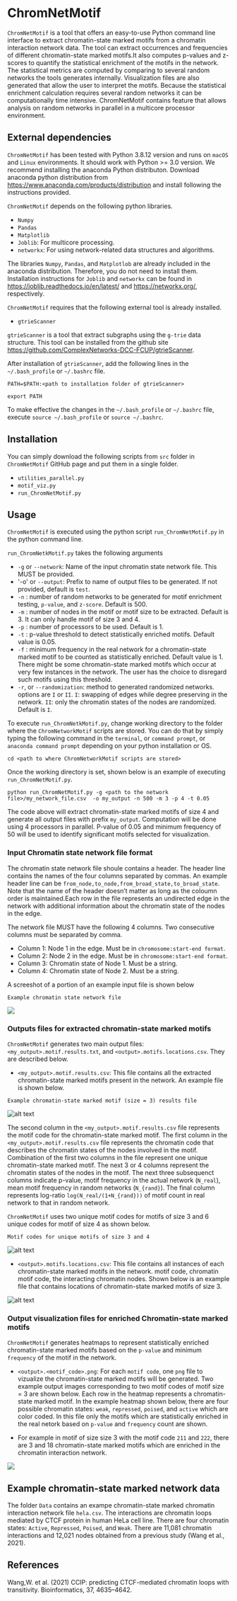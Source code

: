 # ChromNetMotif

`ChromNetMotif` is a tool that offers an easy-to-use Python command line interface to extract chromatin-state marked motifs from a chromatin interaction network data. The tool can extract occurrences and frequencies of different chromatin-state marked motifs.It also computes p-values and z-scores to quantify the statistical enrichment of the motifs in the network. The statistical metrics are computed by comparing to several random networks the tools generates internally. Visualization files are also generated that allow the user to interpret the motifs. Because the statistical enrichment calculation requires several random networks it can be computationally time intensive. ChromNetMotif contains feature that allows analysis on random networks in parallel in a multicore processor environment. 

## External dependencies

`ChromNetMotif` has been tested with Python 3.8.12 version and runs on `macOS` and `Linux` environments. It should work with Python >= 3.0 version. We recommend installing the anaconda Python distributon. Download anaconda python distribution from https://www.anaconda.com/products/distribution and install following the instructions provided.


`ChromNetMotif` depends on the following python libraries. 

- `Numpy`
- `Pandas`
- `Matplotlib`
- `Joblib`: For multicore processing. 
- `networkx`: For using network-related data structures and algorithms. 

The libraries `Numpy`, `Pandas`, and `Matplotlob` are already included in the anaconda distribution. Therefore, you do not need to install them. Installation instructions for `Joblib` and `networkx` can be found in https://joblib.readthedocs.io/en/latest/ and https://networkx.org/, respectively.

`ChromNetMotif` requires that the following external tool  is already installed.

- `gtrieScanner`

`gtrieScanner` is a tool that extract subgraphs using the `g-trie` data structure. This tool can be installed from the github site https://github.com/ComplexNetworks-DCC-FCUP/gtrieScanner.

After installation of `gtrieScanner`, add the following lines in the `~/.bash_profile` or `~/.bashrc` file.

`PATH=$PATH:<path to installation folder of gtrieScanner>`

`export PATH`

To make effective the changes in the `~/.bash_profile` or `~/.bashrc` file, execute `source ~/.bash_profile` or `source ~/.bashrc`.

## Installation


You can simply download the following scripts from `src` folder in `ChromNetMotif` GitHub page and put them in a single folder. 

- `utilities_parallel.py`
- `motif_viz.py`
- `run_ChromNetMotif.py`


## Usage

`ChromNetMotif` is executed using the python script `run_ChromNetMotif.py` in the python command line.

`run_ChromNetkMotif.py` takes the following arguments

- `-g` or `--network`: Name of the input chromatin state network file. This MUST be provided.
- '-o' or `--output`: Prefix to name of output files to be generated. If not provided, default is `test`.
- `-n` : number of random networks to be generated for motif enrichment testing, `p-value`, and `z-score`. Default is 500.
- `-m` : number of nodes in the motif or motif size to be extracted. Default is 3. It can only handle motif of size 3 and 4. 
- `-p` : number of processors to be used. Default is 1.
- `-t` : p-value threshold to detect statistically enriched motifs. Default value is 0.05.
- `-f` : minimum frequency in the real network for a chromatin-state marked motif to be counted as statistically enriched. Default value is 1. There might be some chromatin-state marked motifs which occur at very few instances in the network. The user has the choice to disregard such motifs using this threshold.
- `-r`, or `--randomization`: method to generated randomized networks. options are `I` or `II`. `I`: swapping of edges while degree preserving in the network. `II`: only the chromatin states of the nodes are randomized. Default is `I`.

To execute `run_ChromNetkMotif.py`, change working directory to the folder where the `ChromNetworkMotif` scripts are stored. You can do that by simply typing the following command in the `terminal`, or `command prompt`, or  `anaconda command prompt` depending on your python installation or OS.

`cd <path to where ChromNetworkMotif scripts are stored>`

Once the working directory is set, shown below is an example of executing `run_ChromNetMotif.py`.

`python run_ChromNetMotif.py -g <path to the network file>/my_network_file.csv  -o my_output -n 500 -m 3 -p 4 -t 0.05`

The code above will extract chromatin-state marked motifs of size 4 and generate all output files with prefix `my_output`. Computation will be done using 4 processors in parallel. P-value of 0.05 and minimum frequency of 50 will be used to identify significant motifs selected for visualization.
  
### Input Chromatin state network file format

The chromatin state network file shoule contains a header. The header line contains the names of the four columns separated by commas. An example header line can be `from_node,to_node,from_broad_state,to_broad_state`. Note that the name of the header doesn’t matter as long as the coloumn order is maintained.Each row in the file represents an undirected edge in the network with additional information about the chromatin state of the nodes in the edge.



The network file MUST have the following 4 columns. Two consecutive columns must be separated by comma.

- Column 1: Node 1 in the edge. Must be in `chromosome:start-end format`.
- Column 2: Node 2 in the edge. Must be in `chromosome:start-end format`.
- Column 3: Chromatin state of Node 1. Must be a string.
- Column 4: Chromatin state of Node 2. Must be a string.

A screeshot of a portion of an example input file is shown below


`Example chromatin state network file`

![](https://github.com/lncRNAAddict/ChromNetworkMotif/blob/main/Figures/chromatin_state_file.JPG)


### Outputs files for extracted chromatin-state marked motifs

`ChromNetMotif` generates two main output files: `<my_output>.motif.results.txt`, and  `<output>.motifs.locations.csv`.  They are described below.


- `<my_output>.motif.results.csv`: This file contains all the extracted chromatin-state marked motifs present in the network. An example file is shown below.

`Example chromatin-state marked motif (size = 3) results file `

![alt text](https://github.com/lncRNAAddict/ChromNetworkMotif/blob/main/Figures/motif_results.JPG)

The second column in the `<my_output>.motif.results.csv` file represents the motif code for the chromatin-state marked motif. The first column in the `<my_output>.motif.results.csv` file represents the chromatin code that describes the chromatin states of the nodes involved in the motif. Combination of the first two columns in the file represent one unique chromatin-state marked motif. The next 3 or 4 columns represent the chromatin states of the nodes in the motif. The next three subsequenct columns indicate p-value, motif frequency in the actual network (`N_real`), mean motif frequency in random networks (`N_{rand}`). The final column represents log-ratio `log(N_real/(1+N_{rand}))` of motif count in real network to that in random network. 

`ChromNetMotif` uses two unique motif codes for motifs of size 3 and 6 unique codes for motif of size 4 as shown below. 

`Motif codes for unique motifs of size 3 and 4`

![alt text](https://github.com/lncRNAAddict/ChromNetworkMotif/blob/main/Figures/motif_code.JPG)

- `<output>.motifs.locations.csv`: This file contains all instances of each chromatin-state marked motifs in the network. motif code, chromatin motif code, the interacting chromatin nodes. Shown below is an example file that contains locations of chromatin-state marked motifs of size 3.

![alt text](https://github.com/lncRNAAddict/ChromNetworkMotif/blob/main/Figures/motif_locations.jpg)


### Output visualization files for enriched Chromatin-state marked motifs 
`ChromNetMotif` generates heatmaps to represent statistically enriched chromatin-state marked motifs based on the `p-value` and minimum `frequency` of the motif in the network.

- `<output>.<motif_code>.png`: For each `motif code`, one `png` file to vizualize the chromatin-state marked motifs will be generated. Two example output images corresponding to two motif codes of motif size = 3 are shown below. Each row in the heatmap represents a chromatin-state marked motif. In the example heatmap shown below, there are four possible chromatin states: `weak`, `repressed`, `poised`, and `active` which are color coded. In this file only the motifs which are statistically enriched in the real netork based on `p-value` and `frequency` count are shown.  

- For example in motif of size size 3 with the motif code `211` and `222`, there are 3 and 18 chromatin-state marked motifs which are enriched in the chromatin interaction network.



![](https://github.com/lncRNAAddict/ChromNetworkMotif/blob/main/Figures/motif_size_3_heatmaps.JPG)


## Example chromatin-state marked network data

The folder `Data` contains an exampe chromatin-state marked chromatin interaction network file `hela.csv`. The interactions are chromatin loops mediated by CTCF protein in human HeLa cell line. There are four chromatin states: `Active`, `Repressed`, `Poised`, and `Weak`.  There are 11,081 chromatin interactions and 12,021 nodes obtained from a previous study (Wang et al., 2021). 

## References

Wang,W. et al. (2021) CCIP: predicting CTCF-mediated chromatin loops with transitivity. Bioinformatics, 37, 4635–4642.
